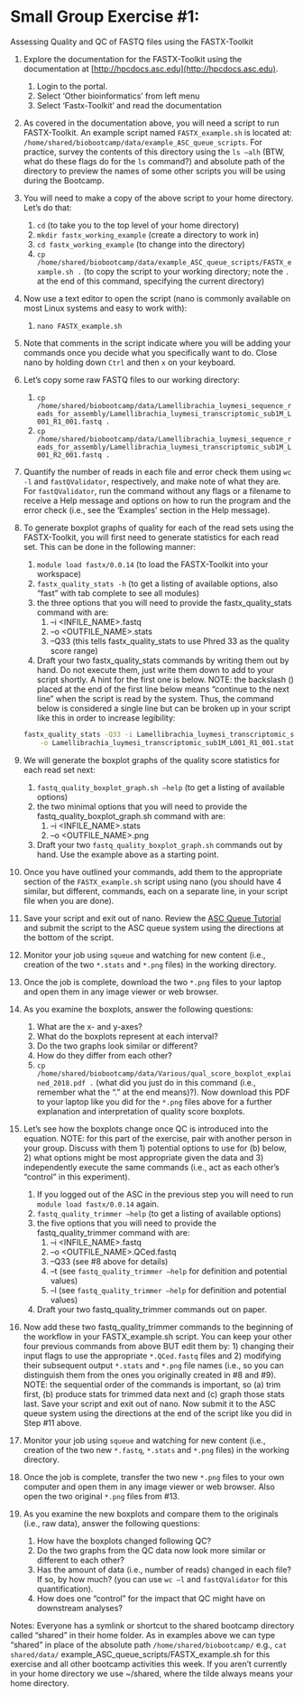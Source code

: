 # Small Group Exercise #1:
Assessing Quality and QC of FASTQ files using the FASTX-Toolkit

1. Explore the documentation for the FASTX-Toolkit using the documentation at [http://hpcdocs.asc.edu](http://hpcdocs.asc.edu).
    1. Login to the portal.
    2. Select ‘Other bioinformatics’  from left menu
    3. Select ‘Fastx-Toolkit’ and read the documentation

2. As covered in the documentation above, you will need a script to run FASTX-Toolkit. An example script named `FASTX_example.sh` is located at: `/home/shared/biobootcamp/data/example_ASC_queue_scripts`. For practice, survey the contents of this directory using the `ls –alh` (BTW, what do these flags do for the `ls` command?) and absolute path of the directory to preview the names of some other scripts you will be using during the Bootcamp.

3. You will need to make a copy of the above script to your home directory. Let’s do that:
    1. `cd`  (to take you to the top level of your home directory)
    2. `mkdir fastx_working_example` (create a directory to work in)
    3. `cd fastx_working_example` (to change into the directory)
    4. `cp /home/shared/biobootcamp/data/example_ASC_queue_scripts/FASTX_example.sh .` (to copy the script to your working directory; note the `.`  at the end of this command, specifying the current directory)

4. Now use a text editor to open the script (nano is commonly available on most Linux systems and easy to work with):
    1. `nano FASTX_example.sh`

5. Note that comments in the script indicate where you will be adding your commands once you decide what you specifically want to do. Close nano by holding down `Ctrl` and then `x` on your keyboard.

6. Let’s copy some raw FASTQ files to our working directory:
    1. `cp /home/shared/biobootcamp/data/Lamellibrachia_luymesi_sequence_reads_for_assembly/Lamellibrachia_luymesi_transcriptomic_sub1M_L001_R1_001.fastq .`
    2. `cp /home/shared/biobootcamp/data/Lamellibrachia_luymesi_sequence_reads_for_assembly/Lamellibrachia_luymesi_transcriptomic_sub1M_L001_R2_001.fastq . `

7. Quantify the number of reads in each file and error check them using `wc -l` and `fastQValidator`, respectively, and make note of what they are. For `fastQValidator`, run the command without any flags or a filename to receive a Help message and options on how to run the program and the error check (i.e., see the ‘Examples’ section in the Help message).

8. To generate boxplot graphs of quality for each of the read sets using the FASTX-Toolkit, you will first need to generate statistics for each read set. This can be done in the following manner:
    1. `module load fastx/0.0.14` (to load the FASTX-Toolkit into your workspace)
    2. `fastx_quality_stats -h` (to get a listing of available options, also “fast” with tab complete to see all modules)
    3. the three options that you will need to provide the fastx_quality_stats command with are:
        1. –i <INFILE_NAME>.fastq
        2. –o <OUTFILE_NAME>.stats
        3. –Q33 (this tells fastx_quality_stats to use Phred 33 as the quality score range)
    4. Draft your two fastx_quality_stats commands by writing them out by hand. Do not execute them, just write them down to add to your script shortly. A hint for the first one is below. NOTE: the backslash (\) placed at the end of the first line below means “continue to the next line” when the script is read by the system. Thus, the command below is considered a single line but can be broken up in your script like this in order to increase legibility:
   ```bash
   fastx_quality_stats -Q33 -i Lamellibrachia_luymesi_transcriptomic_sub1M_L001_R1_001.fastq \
       -o Lamellibrachia_luymesi_transcriptomic_sub1M_L001_R1_001.stats
   ```

9. We will generate the boxplot graphs of the quality score statistics for each read set next:
    1. `fastq_quality_boxplot_graph.sh –help` (to get a listing of available options)
    2. the two minimal options that you will need to provide the fastq_quality_boxplot_graph.sh command with are:
        1. –i <INFILE_NAME>.stats
        2. –o <OUTFILE_NAME>.png
    3. Draft your two `fastq_quality_boxplot_graph.sh` commands out by hand. Use the example above as a starting point.


10. Once you have outlined your commands, add them to the appropriate section of the `FASTX_example.sh` script using nano (you should have 4 similar, but different, commands, each on a separate line, in your script file when you are done).

11. Save your script and exit out of nano. Review the [ASC Queue Tutorial](https://au-bio-bootcamp.github.io/using_asc.html) and submit the script to the ASC queue system using the directions at the bottom of the script.

12. Monitor your job using `squeue` and watching for new content (i.e., creation of the two `*.stats` and `*.png` files) in the working directory.

13. Once the job is complete, download the two `*.png` files to your laptop and open them in any image viewer or web browser.

14. As you examine the boxplots, answer the following questions:
    1. What are the x- and y-axes?
    2. What do the boxplots represent at each interval?
    3. Do the two graphs look similar or different?
    4. How do they differ from each other?
    5. `cp /home/shared/biobootcamp/data/Various/qual_score_boxplot_explained_2018.pdf .` (what did you just do in this command (i.e., remember what the “.” at the end means)?). Now download this PDF to your laptop like you did for the `*.png` files above for a further explanation and interpretation of quality score boxplots.

15. Let’s see how the boxplots change once QC is introduced into the equation. NOTE: for this part of the exercise, pair with another person in your group. Discuss with them 1) potential options to use for (b) below, 2) what options might be most appropriate given the data and 3) independently execute the same commands (i.e., act as each other’s “control” in this experiment).
    1. If you logged out of the ASC in the previous step you will need to run `module load fastx/0.0.14` again.
    1. `fastq_quality_trimmer –help` (to get a listing of available options)
    2. the five options that you will need to provide the fastq_quality_trimmer command with are:
        1. –i <INFILE_NAME>.fastq
        2. –o <OUTFILE_NAME>.QCed.fastq
        3. –Q33 (see #8 above for details)
        4. –t (see `fastq_quality_trimmer –help` for definition and potential values)
        5. –l (see `fastq_quality_trimmer –help` for definition and potential values)
    3. Draft your two fastq_quality_trimmer commands out on paper.

16. Now add these two fastq_quality_trimmer commands to the beginning of the workflow in your FASTX_example.sh script. You can keep your other four previous commands from above BUT edit them by: 1) changing their input flags to use the appropriate `*.QCed.fastq` files and 2) modifying their subsequent output `*.stats` and `*.png` file names (i.e., so you can distinguish them from the ones you originally created in #8 and #9). NOTE: the sequential order of the commands is important, so (a) trim first, (b) produce stats for trimmed data next and (c) graph those stats last. Save your script and exit out of nano. Now submit it to the ASC queue system using the directions at the end of the script like you did in Step #11 above.

17. Monitor your job using `squeue` and watching for new content (i.e., creation of the two new `*.fastq`, `*.stats` and `*.png` files) in the working directory.

18. Once the job is complete, transfer the two new `*.png` files to your own computer and open them in any image viewer or web browser. Also open the two original `*.png` files from #13.

19. As you examine the new boxplots and compare them to the originals (i.e., raw data), answer the following questions:
    1. How have the boxplots changed following QC?
    2. Do the two graphs from the QC data now look more similar or different to each other?
    3. Has the amount of data (i.e., number of reads) changed in each file? If so, by how much? (you can use `wc –l` and `fastQValidator` for this quantification).
    4. How does one “control” for the impact that QC might have on downstream analyses?

Notes:
Everyone has a symlink or shortcut to the shared bootcamp directory called “shared” in their home folder. As in examples above we can type “shared” in place of the absolute path `/home/shared/biobootcamp/` e.g., `cat shared/data/` example_ASC_queue_scripts/FASTX_example.sh for this exercise and all other bootcamp activities this week. If you aren’t currently in your home directory we use ~/shared, where the tilde always means your home directory.
